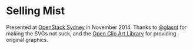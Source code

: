 # Selling Mist

Presented at [OpenStack
Sydney](http://www.meetup.com/Australian-OpenStack-User-Group/) in
November 2014. Thanks to [@glasnt](https://github.com/glasnt) for making 
the SVGs not suck, and the [Open Clip Art Library](https://openclipart.org/) 
for providing original graphics.
